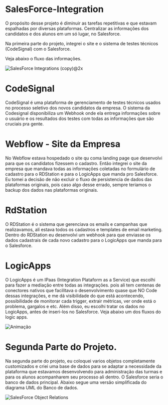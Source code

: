 # SalesForce-Integration

O propósito desse projeto é diminuir as tarefas repetitivas e que estavam espalhadas por diversas plataformas. Centralizar as informações dos candidatos e dos alunos em um só lugar, no Salesforce.

Na primeira parte do projeto, integrei o site e o sistema de testes técnicos (CodeSignal) com o Salesforce. 

Veja abaixo o fluxo das informações.


![SalesForce Integrations (copy)@2x](https://user-images.githubusercontent.com/63682265/186912356-37a0a919-f154-42a6-a0f4-275b6df1d2bd.png)


# CodeSignal

CodeSignal é uma plataforma de gerenciamento de testes técnicos usados no processo seletivo dos novos candidatos da empresa. O sistema da Codesignal disponibiliza um Webhook onde ela entrega informações sobre o usuário e os resultados dos testes com todas as informações que são cruciais pra gente. 

# Webflow - Site da Empresa

No Webflow estava hospedado o site qu coma landing page que desenvolvi para que os candidatos fizessem o cadastro. Então integrei o site da empresa que mandava todas as informações coletadas no formulário de cadastro para o RDStation e para o LogicApps que manda pro Salesforce. Eu tomei a decisão de não excluir o fluxo de persistencia de dados das plataformas originais, pois caso algo desse errado, sempre teriamos o backup dos dados nas plataformas originais.

# RdStation

O RDStation é o sistema que gerenciava os emails e campanhas que realizavamos, alí estava todos os cadastros e templates de email marketing. Dentro do RDStation eu desenvolvi um webhook para que enviasse os dados cadastrais de cada novo cadastro para o LogicApps que manda para o Salesforce.

# LogicApps

O LogicApps é um IPaas (Integration Plataform as a Service) que escolhi para fazer a mediação entre todas as integrações. pois ali tem centenas de conectores nativos que facilitava o desenvolvimento quase que NO Code dessas integrações, e me dá visibilidade do que está acontecendo, possibilidade de monitorar cada trigger, extrair métricas, ver onde está o problema, gargalos e etc. Além disso, eu escolhi tratar os dados no LogicApps, antes de inseri-los no Salesforce. Veja abaixo um dos fluxos do logic apps. 

![Animação](https://user-images.githubusercontent.com/63682265/185838658-5cc2411d-7f6d-4c83-9ba5-b5bd679b137b.gif)

# Segunda Parte do Projeto.

Na segunda parte do projeto, eu coloquei varios objetos completamente customizados e criei uma base de dados para se adaptar a necessidade da plataforma que estavamos desenvolvendo para administração das turmas e para os alunos acompanharem seu processo ali dentro. O Salesforce seria o banco de dados principal. Abaixo segue uma versão simplificada do diagrama UML do Banco de dados.

![SalesForce Object Relations](https://user-images.githubusercontent.com/63682265/186916358-e5711e3a-485d-4c43-b83a-f9f5f89315ce.jpg)






